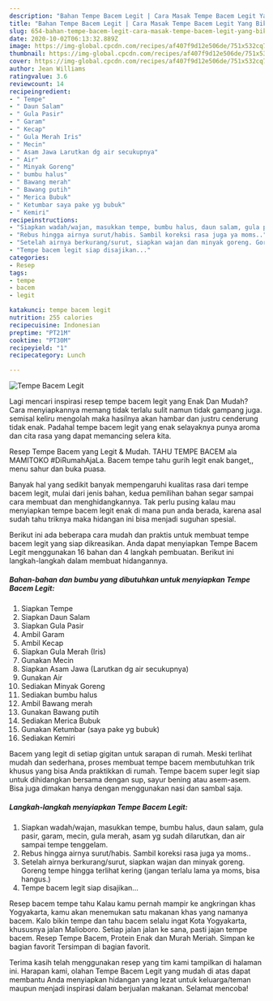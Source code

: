 ```yaml
---
description: "Bahan Tempe Bacem Legit | Cara Masak Tempe Bacem Legit Yang Bikin Ngiler"
title: "Bahan Tempe Bacem Legit | Cara Masak Tempe Bacem Legit Yang Bikin Ngiler"
slug: 654-bahan-tempe-bacem-legit-cara-masak-tempe-bacem-legit-yang-bikin-ngiler
date: 2020-10-02T06:13:32.889Z
image: https://img-global.cpcdn.com/recipes/af407f9d12e506de/751x532cq70/tempe-bacem-legit-foto-resep-utama.jpg
thumbnail: https://img-global.cpcdn.com/recipes/af407f9d12e506de/751x532cq70/tempe-bacem-legit-foto-resep-utama.jpg
cover: https://img-global.cpcdn.com/recipes/af407f9d12e506de/751x532cq70/tempe-bacem-legit-foto-resep-utama.jpg
author: Jean Williams
ratingvalue: 3.6
reviewcount: 14
recipeingredient:
- " Tempe"
- " Daun Salam"
- " Gula Pasir"
- " Garam"
- " Kecap"
- " Gula Merah Iris"
- " Mecin"
- " Asam Jawa Larutkan dg air secukupnya"
- " Air"
- " Minyak Goreng"
- " bumbu halus"
- " Bawang merah"
- " Bawang putih"
- " Merica Bubuk"
- " Ketumbar saya pake yg bubuk"
- " Kemiri"
recipeinstructions:
- "Siapkan wadah/wajan, masukkan tempe, bumbu halus, daun salam, gula pasir, garam, mecin, gula merah, asam yg sudah dilarutkan, dan air sampai tempe tenggelam."
- "Rebus hingga airnya surut/habis. Sambil koreksi rasa juga ya moms.."
- "Setelah airnya berkurang/surut, siapkan wajan dan minyak goreng. Goreng tempe hingga terlihat kering (jangan terlalu lama ya moms, bisa hangus.)"
- "Tempe bacem legit siap disajikan..."
categories:
- Resep
tags:
- tempe
- bacem
- legit

katakunci: tempe bacem legit 
nutrition: 255 calories
recipecuisine: Indonesian
preptime: "PT21M"
cooktime: "PT30M"
recipeyield: "1"
recipecategory: Lunch

---
```



![Tempe Bacem Legit](https://img-global.cpcdn.com/recipes/af407f9d12e506de/751x532cq70/tempe-bacem-legit-foto-resep-utama.jpg)

Lagi mencari inspirasi resep tempe bacem legit yang Enak Dan Mudah? Cara menyiapkannya memang tidak terlalu sulit namun tidak gampang juga. semisal keliru mengolah maka hasilnya akan hambar dan justru cenderung tidak enak. Padahal tempe bacem legit yang enak selayaknya punya aroma dan cita rasa yang dapat memancing selera kita.

Resep Tempe Bacem yang Legit &amp; Mudah. TAHU TEMPE BACEM ala MAMITOKO #DiRumahAjaLa. Bacem tempe tahu gurih legit enak banget,, menu sahur dan buka puasa.

Banyak hal yang sedikit banyak mempengaruhi kualitas rasa dari tempe bacem legit, mulai dari jenis bahan, kedua pemilihan bahan segar sampai cara membuat dan menghidangkannya. Tak perlu pusing kalau mau menyiapkan tempe bacem legit enak di mana pun anda berada, karena asal sudah tahu triknya maka hidangan ini bisa menjadi suguhan spesial.


Berikut ini ada beberapa cara mudah dan praktis untuk membuat tempe bacem legit yang siap dikreasikan. Anda dapat menyiapkan Tempe Bacem Legit menggunakan 16 bahan dan 4 langkah pembuatan. Berikut ini langkah-langkah dalam membuat hidangannya.

<!--inarticleads1-->

##### Bahan-bahan dan bumbu yang dibutuhkan untuk menyiapkan Tempe Bacem Legit:

1. Siapkan  Tempe
1. Siapkan  Daun Salam
1. Siapkan  Gula Pasir
1. Ambil  Garam
1. Ambil  Kecap
1. Siapkan  Gula Merah (Iris)
1. Gunakan  Mecin
1. Siapkan  Asam Jawa (Larutkan dg air secukupnya)
1. Gunakan  Air
1. Sediakan  Minyak Goreng
1. Sediakan  bumbu halus
1. Ambil  Bawang merah
1. Gunakan  Bawang putih
1. Sediakan  Merica Bubuk
1. Gunakan  Ketumbar (saya pake yg bubuk)
1. Sediakan  Kemiri


Bacem yang legit di setiap gigitan untuk sarapan di rumah. Meski terlihat mudah dan sederhana, proses membuat tempe bacem membutuhkan trik khusus yang bisa Anda praktikkan di rumah. Tempe bacem super legit siap untuk dihidangkan bersama dengan sup, sayur bening atau asem-asem. Bisa juga dimakan hanya dengan menggunakan nasi dan sambal saja. 

<!--inarticleads2-->

##### Langkah-langkah menyiapkan Tempe Bacem Legit:

1. Siapkan wadah/wajan, masukkan tempe, bumbu halus, daun salam, gula pasir, garam, mecin, gula merah, asam yg sudah dilarutkan, dan air sampai tempe tenggelam.
1. Rebus hingga airnya surut/habis. Sambil koreksi rasa juga ya moms..
1. Setelah airnya berkurang/surut, siapkan wajan dan minyak goreng. Goreng tempe hingga terlihat kering (jangan terlalu lama ya moms, bisa hangus.)
1. Tempe bacem legit siap disajikan...


Resep bacem tempe tahu Kalau kamu pernah mampir ke angkringan khas Yogyakarta, kamu akan menemukan satu makanan khas yang namanya bacem. Kalo bikin tempe dan tahu bacem selalu ingat Kota Yogyakarta, khususnya jalan Malioboro. Setiap jalan jalan ke sana, pasti jajan tempe bacem. Resep Tempe Bacem, Protein Enak dan Murah Meriah. Simpan ke bagian favorit Tersimpan di bagian favorit. 

Terima kasih telah menggunakan resep yang tim kami tampilkan di halaman ini. Harapan kami, olahan Tempe Bacem Legit yang mudah di atas dapat membantu Anda menyiapkan hidangan yang lezat untuk keluarga/teman maupun menjadi inspirasi dalam berjualan makanan. Selamat mencoba!
